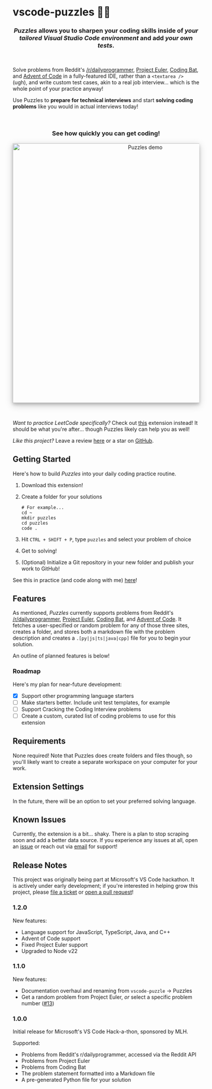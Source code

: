 # vscode-puzzles 🧩🧠

<h3 style="text-align: center"><i>Puzzles</i> allows you to sharpen your coding skills inside of <i>your tailored Visual Studio Code environment</i> and add <i>your own tests</i>.</h3><br />

Solve problems from Reddit's [/r/dailyprogrammer](https://reddit.com/r/dailyprogrammer/), [Project Euler](https://projecteuler.net/), [Coding Bat](https://codingbat.com/java), and [Advent of Code](https://adventofcode.com) in a fully-featured IDE, rather than a ```<textarea />``` (ugh), and write custom test cases, akin to a real job interview... which is the whole point of your practice anyway!

Use Puzzles to **prepare for technical interviews** and start **solving coding problems** like you would in actual interviews today!

<br />
<h3 style="text-align: center">See how quickly you can get coding!</h3>
<p style="text-align: center">
    <img alt="Puzzles demo" src="https://github.com/michaelfromyeg/puzzles/blob/main/puzzles.gif?raw=true" width="700px" style="box-shadow: 0 4px 8px 0 rgba(0, 0, 0, 0.2), 0 6px 20px 0 rgba(0, 0, 0, 0.19);" />
</p>
<br />

_Want to practice LeetCode specifically?_ Check out [this](https://marketplace.visualstudio.com/items?itemName=LeetCode.vscode-leetcode) extension instead! It should be what you're after... though Puzzles likely can help you as well!

_Like this project?_ Leave a review [here](https://marketplace.visualstudio.com/items?itemName=michaelfromyeg.vscode-puzzle) or a star on [GitHub](https://github.com/michaelfromyeg/vscode-puzzle).

## Getting Started

Here's how to build _Puzzles_ into your daily coding practice routine.

1. Download this extension!
2. Create a folder for your solutions

    ```shellscript
    # For example...
    cd ~
    mkdir puzzles
    cd puzzles
    code .
    ```

3. Hit `CTRL + SHIFT + P`, type `puzzles` and select your problem of choice
4. Get to solving!
5. (Optional) Initialize a Git repository in your new folder and publish your work to GitHub!

See this in practice (and code along with me) [here](https://github.com/michaelfromyeg/puzzles)!

## Features

As mentioned, _Puzzles_ currently supports problems from Reddit's [/r/dailyprogrammer](https://reddit.com/r/dailyprogrammer/), [Project Euler](https://projecteuler.net/), [Coding Bat](https://codingbat.com/java), and [Advent of Code](https://adventofcode.com). It fetches a user-specified or random problem for any of those three sites, creates a folder, and stores both a markdown file with the problem description and creates a `.[py|js|ts|java|cpp]` file for you to begin your solution.

An outline of planned features is below!

### Roadmap

Here's my plan for near-future development:

- [x] Support other programming language starters
- [ ] Make starters better. Include unit test templates, for example
- [ ] Support Cracking the Coding Interview problems
- [ ] Create a custom, curated list of coding problems to use for this extension

## Requirements

None required! Note that Puzzles does create folders and files though, so you'll likely want to create a separate workspace on your computer for your work.

## Extension Settings

In the future, there will be an option to set your preferred solving language.

## Known Issues

Currently, the extension is a bit... shaky. There is a plan to stop scraping soon and add a better data source. If you experience any issues at all, open an [issue](https://github.com/michaelfromyeg/vscode-puzzle/issues) or reach out via [email](mailto:mdemar01@student.ubc.ca?subject=%5BPuzzles%5D) for support!

## Release Notes

This project was originally being part at Microsoft's VS Code hackathon. It is actively under early development; if you're interested in helping grow this project, please [file a ticket](https://github.com/michaelfromyeg/vscode-puzzle/issues) or [open a pull request](https://github.com/michaelfromyeg/vscode-puzzle/pulls)!

### 1.2.0

New features:

- Language support for JavaScript, TypeScript, Java, and C++
- Advent of Code support
- Fixed Project Euler support
- Upgraded to Node v22

### 1.1.0

New features:

- Documentation overhaul and renaming from `vscode-puzzle` → Puzzles
- Get a random problem from Project Euler, _or_ select a specific problem number ([#13](https://github.com/michaelfromyeg/vscode-puzzle/issues/13))

### 1.0.0

Initial release for Microsoft's VS Code Hack-a-thon, sponsored by MLH.

Supported:

- Problems from Reddit's r/dailyprogrammer, accessed via the Reddit API
- Problems from Project Euler
- Problems from Coding Bat
- The problem statement formatted into a Markdown file
- A pre-generated Python file for your solution
